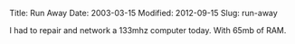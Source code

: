 Title: Run Away
Date: 2003-03-15
Modified: 2012-09-15
Slug: run-away

I had to repair and network a 133mhz computer today. With 65mb of RAM.
